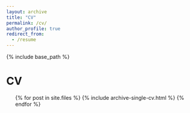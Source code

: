 ```yaml
---
layout: archive
title: "CV"
permalink: /cv/
author_profile: true
redirect_from:
  - /resume
---
```


{% include base_path %}

CV
======
  <ul>{% for post in site.files %}
    {% include archive-single-cv.html %}
  {% endfor %}</ul>
  

